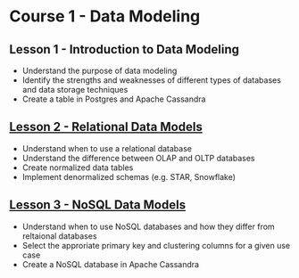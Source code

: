 # Course 1 - Data Modeling 

## Lesson 1 - Introduction to Data Modeling
* Understand the purpose of data modeling
* Identify the strengths and weaknesses of different types of databases and data storage techniques
* Create a table in Postgres and Apache Cassandra

## [Lesson 2 - Relational Data Models](./Lesson%202-Relational%20Data%20Models/)
* Understand when to use a relational database
* Understand the difference between OLAP and OLTP databases
* Create normalized data tables
* Implement denormalized schemas (e.g. STAR, Snowflake)

## [Lesson 3 - NoSQL Data Models](./Lesson%203-NoSQL%20Data%20Models/)
* Understand when to use NoSQL databases and how they differ from reltaional databases
* Select the approriate primary key and clustering columns for a given use case
* Create a NoSQL database in Apache Cassandra
